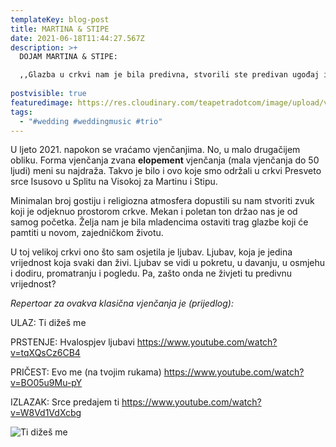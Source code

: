 ```yaml
---
templateKey: blog-post
title: MARTINA & STIPE
date: 2021-06-18T11:44:27.567Z
description: >+
  DOJAM MARTINA & STIPE:

  ,,Glazba u crkvi nam je bila predivna, stvorili ste predivan ugođaj i svima su proradile emocije. Nekima su čak i suze krenule na ulaznoj pjesmi Ti dižeš me. Hvala što ste naš poseban trenutak učinili posebnijim i apsolutno čarobnim!'' 
                                                          
postvisible: true
featuredimage: https://res.cloudinary.com/teapetradotcom/image/upload/v1624387959/3%20sekcija/_MG_2633_dyaeaw.jpg
tags:
  - "#wedding #weddingmusic #trio"
---
```

U ljeto 2021. napokon se vraćamo vjenčanjima. No, u malo drugačijem obliku. Forma vjenčanja zvana **elopement** vjenčanja (mala vjenčanja do 50 ljudi) meni su najdraža. Takvo je bilo i ovo koje smo održali u crkvi Presveto srce Isusovo u Splitu na Visokoj za Martinu i Stipu.

Minimalan broj gostiju i religiozna atmosfera dopustili su nam stvoriti zvuk koji je odjeknuo prostorom crkve. Mekan i poletan ton držao nas je od samog početka. Želja nam je bila mladencima ostaviti trag glazbe koji će pamtiti u novom, zajedničkom životu.  

U toj velikoj crkvi ono što sam osjetila je ljubav. Ljubav, koja je jedina vrijednost koja svaki dan živi. Ljubav se vidi u pokretu, u davanju, u osmjehu i dodiru, promatranju i pogledu. Pa, zašto onda ne živjeti tu predivnu vrijednost? 

*Repertoar za ovakva klasična vjenčanja je (prijedlog):*

ULAZ: Ti dižeš me 

PRSTENJE:  Hvalospjev ljubavi https://www.youtube.com/watch?v=tqXQsCz6CB4

PRIČEST: Evo me (na tvojim rukama) https://www.youtube.com/watch?v=BO05u9Mu-pY

IZLAZAK: Srce predajem ti  https://www.youtube.com/watch?v=W8Vd1VdXcbg

![](https://res.cloudinary.com/teapetradotcom/image/upload/v1624389618/3%20sekcija/you-raise-me-up-violin-1-728_c9oolf.jpg "Ti dižeš me")